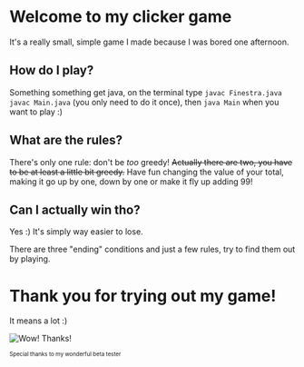 # Welcome to my clicker game

It's a really small, simple game I made because I was bored one afternoon.

## How do I play?

Something something get java, on the terminal type 
```javac Finestra.java``` 
```javac Main.java```
(you only need to do it once), then 
```java Main```
when you want to play :)

## What are the rules?

There's only one rule: don't be *too* greedy!
~~Actually there are two, you have to be at least a little bit greedy.~~
Have fun changing the value of your total, making it go up by one, down by one or make it fly up adding 99!

## Can I actually win tho?

Yes :)
It's simply way easier to lose.

There are three "ending" conditions and just a few rules, try to find them out by playing.

# Thank you for trying out my game!
It means a lot :)

![Wow! Thanks!](https://github.com/Funf3y/clicker_game/blob/master/wow_thanks.gif)

<sub><sup>Special thanks to my wonderful beta tester</sup></sub>
